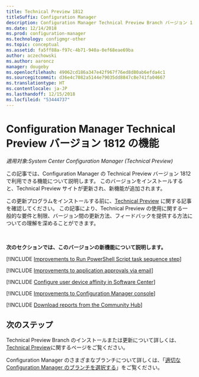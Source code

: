 ```yaml
---
title: Technical Preview 1812
titleSuffix: Configuration Manager
description: Configuration Manager Technical Preview Branch バージョン 1812 で利用できる新しい機能について説明します。
ms.date: 12/14/2018
ms.prod: configuration-manager
ms.technology: configmgr-other
ms.topic: conceptual
ms.assetid: fa5ff88a-f97c-4b71-940a-0ef68eae69ba
author: aczechowski
ms.author: aaroncz
manager: dougeby
ms.openlocfilehash: 49062cd186a347e42f967f76ed8d80ab6efda4c1
ms.sourcegitcommit: d36e4c7082a5144e79035dd8847c8e741fa04667
ms.translationtype: HT
ms.contentlocale: ja-JP
ms.lasthandoff: 12/15/2018
ms.locfileid: "53444737"
---
```

# <a name="capabilities-in-configuration-manager-technical-preview-version-1812"></a>Configuration Manager Technical Preview バージョン 1812 の機能 

*適用対象:System Center Configuration Manager (Technical Preview)*

この記事では、Configuration Manager の Technical Preview バージョン 1812 で利用できる機能について説明します。 このバージョンをインストールすると、Technical Preview サイトが更新され、新機能が追加されます。 

この更新プログラムをインストールする前に、[Technical Preview](/sccm/core/get-started/technical-preview) に関する記事を確認してください。 この記事により、Technical Preview の使用に関する一般的な要件と制限、バージョン間の更新方法、フィードバックを提供する方法についての理解を深めることができます。     


<!--  Known Issues Template
## Known issues 

[!INCLUDE [known issue title](includes/known-issue-bugid.md)]

-->



<br>

**次のセクションでは、このバージョンの新機能について説明します。**  

<!--fka 1359389-->
[!INCLUDE [Improvements to Run PowerShell Script task sequence step](includes/1812/3556028.md)]

[!INCLUDE [Improvements to application approvals via email](includes/1812/3594063.md)]

[!INCLUDE [Configure user device affinity in Software Center](includes/1812/3485366.md)]

[!INCLUDE [Improvements to Configuration Manager console](includes/1812/3594151.md)]

[!INCLUDE [Download reports from the Community Hub](includes/1812/3555936.md)]



## <a name="next-steps"></a>次のステップ

Technical Preview Branch のインストールまたは更新について詳しくは、[Technical Preview](/sccm/core/get-started/technical-preview)に関するページをご覧ください。    

Configuration Manager のさまざまなブランチについて詳しくは、「[適切な Configuration Manager のブランチを選択する](/sccm/core/understand/which-branch-should-i-use)」をご覧ください。